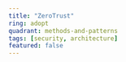 ```yaml
---
title: "ZeroTrust"
ring: adopt
quadrant: methods-and-patterns
tags: [security, architecture]
featured: false
---
```

